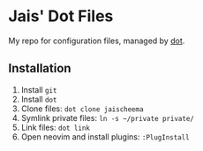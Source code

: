 # Jais' Dot Files

My repo for configuration files, managed by [dot].

## Installation

1. Install `git`
2. Install `dot`
3. Clone files: `dot clone jaischeema`
4. Symlink private files: `ln -s ~/private private/`
5. Link files: `dot link`
6. Open neovim and install plugins: `:PlugInstall`

[dot]: https://github.com/ubnt-intrepid/dot
